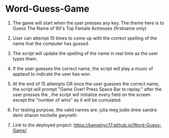 # Word-Guess-Game

1. The game will start when the user presses any key. The theme here is to Guess The Name of 90's Top Female Actresses (firstname only)

2. User can attempt 15 times to come up with the correct spelling of the name that the computer has gussed.

4. The script will update the spelling of the name in real time as the user types them.

5. If the user guesses the correct name, the script will play a music of applaud to indicate the user has won.

6. At the end of 15 attempts OR once the user guesses the correct name, the script will prompt "Game Over! Press Space Bar to replay." 
after the user presses the <space bar>, the script will initialize every field on the screen except the "number of wins" as it will be 
cumulated.

7. For testing purpose, the valid names are:
julia
meg
jodie
drew
sandra
demi
sharon
michelle
gwyneth

8. Link to the deployed project: https://kamalnyc17.github.io/Word-Guess-Game/
